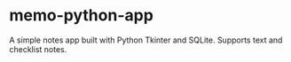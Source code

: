 # memo-python-app

A simple notes app built with Python Tkinter and SQLite. Supports text and checklist notes.
